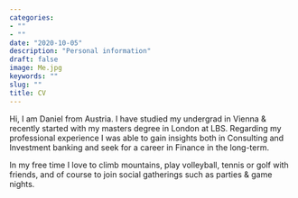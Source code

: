```yaml
---
categories:
- ""
- ""
date: "2020-10-05"
description: "Personal information"
draft: false
image: Me.jpg
keywords: ""
slug: ""
title: CV
---
```


Hi, I am Daniel from Austria. I have studied my undergrad in Vienna & recently started with my masters degree in London at LBS. Regarding my professional experience I was able to gain insights both in Consulting and Investment banking and seek for a career in Finance in the long-term. 

In my free time I love to climb mountains, play volleyball, tennis or golf with friends, and of course to join social gatherings such as parties & game nights. 

